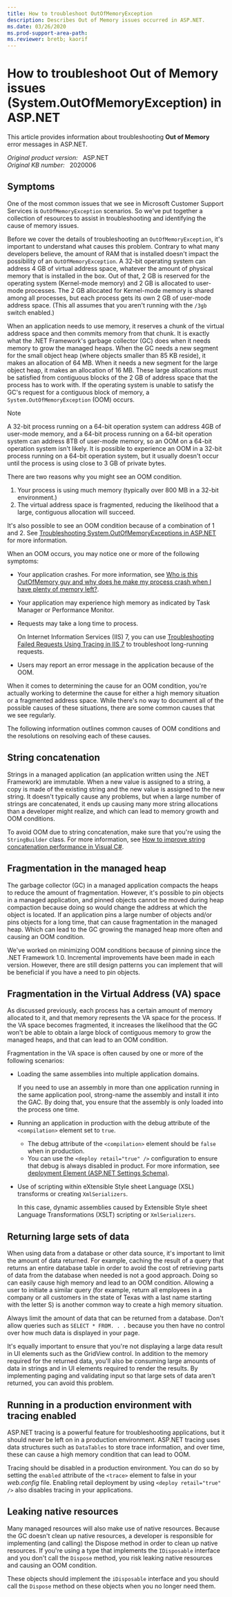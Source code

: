 ```yaml
---
title: How to troubleshoot OutOfMemoryException
description: Describes Out of Memory issues occurred in ASP.NET.
ms.date: 03/26/2020
ms.prod-support-area-path: 
ms.reviewer: bretb; kaorif
---
```

# How to troubleshoot Out of Memory issues (System.OutOfMemoryException) in ASP.NET

This article provides information about troubleshooting **Out of Memory** error messages in ASP.NET.

_Original product version:_ &nbsp; ASP.NET  
_Original KB number:_ &nbsp; 2020006

## Symptoms

One of the most common issues that we see in Microsoft Customer Support Services is `OutOfMemoryException` scenarios. So we've put together a collection of resources to assist in troubleshooting and identifying the cause of memory issues.

Before we cover the details of troubleshooting an `OutOfMemoryException`, it's important to understand what causes this problem. Contrary to what many developers believe, the amount of RAM that is installed doesn't impact the possibility of an `OutOfMemoryException`. A 32-bit operating system can address 4 GB of virtual address space, whatever the amount of physical memory that is installed in the box. Out of that, 2 GB is reserved for the operating system (Kernel-mode memory) and 2 GB is allocated to user-mode processes. The 2 GB allocated for Kernel-mode memory is shared among all processes, but each process gets its own 2 GB of user-mode address space. (This all assumes that you aren't running with the `/3gb` switch enabled.)

When an application needs to use memory, it reserves a chunk of the virtual address space and then commits memory from that chunk. It is exactly what the .NET Framework's garbage collector (GC) does when it needs memory to grow the managed heaps. When the GC needs a new segment for the small object heap (where objects smaller than 85 KB reside), it makes an allocation of 64 MB. When it needs a new segment for the large object heap, it makes an allocation of 16 MB. These large allocations must be satisfied from contiguous blocks of the 2 GB of address space that the process has to work with. If the operating system is unable to satisfy the GC's request for a contiguous block of memory, a `System.OutOfMemoryException` (OOM) occurs.

> [!NOTE]
> A 32-bit process running on a 64-bit operation system can address 4GB of user-mode memory, and a 64-bit process running on a 64-bit operation system can address 8TB of user-mode memory, so an OOM on a 64-bit operation system isn't likely. It is possible to experience an OOM in a 32-bit process running on a 64-bit operation system, but it usually doesn't occur until the process is using close to 3 GB of private bytes.

There are two reasons why you might see an OOM condition.

1. Your process is using much memory (typically over 800 MB in a 32-bit environment.)
2. The virtual address space is fragmented, reducing the likelihood that a large, contiguous allocation will succeed.

It's also possible to see an OOM condition because of a combination of 1 and 2. See [Troubleshooting System.OutOfMemoryExceptions in ASP.NET](/archive/blogs/webtopics/troubleshooting-system-outofmemoryexceptions-in-asp-net) for more information.

When an OOM occurs, you may notice one or more of the following symptoms:

- Your application crashes. For more information, see [Who is this OutOfMemory guy and why does he make my process crash when I have plenty of memory left?](/archive/blogs/tess/who-is-this-outofmemory-guy-and-why-does-he-make-my-process-crash-when-i-have-plenty-of-memory-left).
- Your application may experience high memory as indicated by Task Manager or Performance Monitor.
- Requests may take a long time to process.
  
  On Internet Information Services (IIS) 7, you can use [Troubleshooting Failed Requests Using Tracing in IIS 7](/iis/troubleshoot/using-failed-request-tracing/troubleshooting-failed-requests-using-tracing-in-iis) to troubleshoot long-running requests.
- Users may report an error message in the application because of the OOM.

When it comes to determining the cause for an OOM condition, you're actually working to determine the cause for either a high memory situation or a fragmented address space. While there's no way to document all of the possible causes of these situations, there are some common causes that we see regularly.

The following information outlines common causes of OOM conditions and the resolutions on resolving each of these causes.

## String concatenation

Strings in a managed application (an application written using the .NET Framework) are immutable. When a new value is assigned to a string, a copy is made of the existing string and the new value is assigned to the new string. It doesn't typically cause any problems, but when a large number of strings are concatenated, it ends up causing many more string allocations than a developer might realize, and which can lead to memory growth and OOM conditions.

To avoid OOM due to string concatenation, make sure that you're using the `StringBuilder` class. For more information, see [How to improve string concatenation performance in Visual C#](https://support.microsoft.com/help/306822).

## Fragmentation in the managed heap

The garbage collector (GC) in a managed application compacts the heaps to reduce the amount of fragmentation. However, it's possible to pin objects in a managed application, and pinned objects cannot be moved during heap compaction because doing so would change the address at which the object is located. If an application pins a large number of objects and/or pins objects for a long time, that can cause fragmentation in the managed heap. Which can lead to the GC growing the managed heap more often and causing an OOM condition.

We've worked on minimizing OOM conditions because of pinning since the .NET Framework 1.0. Incremental improvements have been made in each version. However, there are still design patterns you can implement that will be beneficial if you have a need to pin objects.

## Fragmentation in the Virtual Address (VA) space

As discussed previously, each process has a certain amount of memory allocated to it, and that memory represents the VA space for the process. If the VA space becomes fragmented, it increases the likelihood that the GC won't be able to obtain a large block of contiguous memory to grow the managed heaps, and that can lead to an OOM condition.

Fragmentation in the VA space is often caused by one or more of the following scenarios:

- Loading the same assemblies into multiple application domains.

    If you need to use an assembly in more than one application running in the same application pool, strong-name the assembly and install it into the GAC. By doing that, you ensure that the assembly is only loaded into the process one time.
- Running an application in production with the debug attribute of the `<compilation>` element set to `true`.

  - The debug attribute of the `<compilation>` element should be `false` when in production.
  - You can use the `<deploy retail="true" />` configuration to ensure that debug is always disabled in product. For more information, see [deployment Element (ASP.NET Settings Schema)](/previous-versions/dotnet/netframework-2.0/ms228298(v=vs.80)).
- Use of scripting within eXtensible Style sheet Language (XSL) transforms or creating `XmlSerializers`.

  In this case, dynamic assemblies caused by Extensible Style sheet Language Transformations (XSLT) scripting or `XmlSerializers`.

## Returning large sets of data

When using data from a database or other data source, it's important to limit the amount of data returned. For example, caching the result of a query that returns an entire database table in order to avoid the cost of retrieving parts of data from the database when needed is not a good approach. Doing so can easily cause high memory and lead to an OOM condition. Allowing a user to initiate a similar query (for example, return all employees in a company or all customers in the state of Texas with a last name starting with the letter S) is another common way to create a high memory situation.

Always limit the amount of data that can be returned from a database. Don't allow queries such as `SELECT * FROM. . .` because you then have no control over how much data is displayed in your page.

It's equally important to ensure that you're not displaying a large data result in UI elements such as the GridView control. In addition to the memory required for the returned data, you'll also be consuming large amounts of data in strings and in UI elements required to render the results. By implementing paging and validating input so that large sets of data aren't returned, you can avoid this problem.

## Running in a production environment with tracing enabled

ASP.NET tracing is a powerful feature for troubleshooting applications, but it should never be left on in a production environment. ASP.NET tracing uses data structures such as `DataTables` to store trace information, and over time, these can cause a high memory condition that can lead to OOM.

Tracing should be disabled in a production environment. You can do so by setting the `enabled` attribute of the `<trace>` element to false in your *web.config* file. Enabling retail deployment by using `<deploy retail="true" />` also disables tracing in your applications.

## Leaking native resources

Many managed resources will also make use of native resources. Because the GC doesn't clean up native resources, a developer is responsible for implementing (and calling) the Dispose method in order to clean up native resources. If you're using a type that implements the `IDisposable` interface and you don't call the `Dispose` method, you risk leaking native resources and causing an OOM condition.

These objects should implement the `iDisposable` interface and you should call the `Dispose` method on these objects when you no longer need them.
